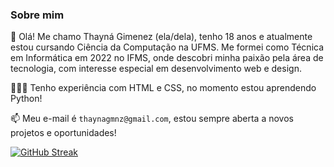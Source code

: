 ### Sobre mim

🌺 Olá! Me chamo Thayná Gimenez (ela/dela), tenho 18 anos e atualmente estou cursando Ciência da Computação na UFMS. Me formei como Técnica em Informática em 2022 no IFMS, onde descobri minha paixão pela área de tecnologia, com interesse especial em desenvolvimento web e design.

👩🏼‍💻 Tenho experiência com HTML e CSS, no momento estou aprendendo Python!

📫 Meu e-mail é `thaynagmnz@gmail.com`, estou sempre aberta a novos projetos e oportunidades!

  [![GitHub Streak](https://github-readme-streak-stats.herokuapp.com?user=thayna-gimenez&theme=swift)](https://git.io/streak-stats)
